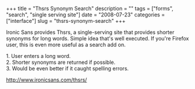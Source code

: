+++
title = "Thsrs Synonym Search"
description = ""
tags = ["forms", "search", "single serving site"]
date = "2008-07-23"
categories = ["interface"]
slug = "thsrs-synonym-search"
+++


<p>Ironic Sans provides Thsrs, a single-serving site that provides shorter synonyms for long words. Simple idea that's well executed. If you're Firefox user, this is even more useful as a search add on. </p>
<div id="screens-full" class="clear"><div class="caption">1. User enters a long word.</div><div class="fullimg clear"><a href="http://media.konigi.com/interface/thsrs-1.png" class="group" rel="group" title="1. User enters a long word."><img src="http://media.konigi.com/interface/thsrs-1.png" alt="" class="img-responsive"></a></div></div><div id="screens-full" class="clear"><div class="caption">2. Shorter synonyms are returned if possible.</div><div class="fullimg clear"><a href="http://media.konigi.com/interface/thsrs-2.png" class="group" rel="group" title="2. Shorter synonyms are returned if possible."><img src="http://media.konigi.com/interface/thsrs-2.png" alt="" class="img-responsive"></a></div></div><div id="screens-full" class="clear"><div class="caption">3. Would be even better if it caught spelling errors.</div><div class="fullimg clear"><a href="http://media.konigi.com/interface/thsrs-3.png" class="group" rel="group" title="3. Would be even better if it caught spelling errors."><img src="http://media.konigi.com/interface/thsrs-3.png" alt="" class="img-responsive"></a></div></div>        
<p><a href="http://www.ironicsans.com/thsrs/">http://www.ironicsans.com/thsrs/</a></p>

